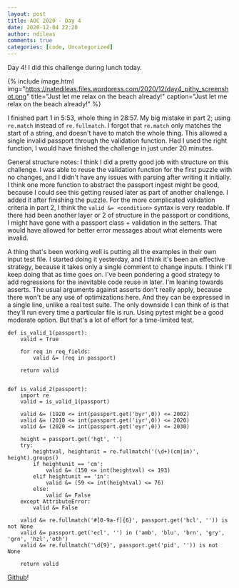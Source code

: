 ```yaml
---
layout: post
title: AOC 2020 - Day 4
date: 2020-12-04 22:20
author: ndileas
comments: true
categories: [code, Uncategorized]
---
```


Day 4! I did this challenge during lunch today. 


{% include image.html
            img="https://natedileas.files.wordpress.com/2020/12/day4_pithy_screenshot.png"
            title="Just let me relax on the beach already!"
            caption="Just let me relax on the beach already!" %}



I finished part 1 in 5:53, whole thing in 28:57. My big mistake in part 2; using `re.match` instead of `re.fullmatch`. I forgot that `re.match` only matches the start of a string, and doesn't have to match the whole thing. This allowed a single invalid passport through the validation function. Had I used the right function, I would have finished the challenge in just under 20 minutes.



General structure notes: I think I did a pretty good job with structure on this challenge. I was able to reuse the validation function for the first puzzle with no changes, and I didn't have any issues with parsing after writing it initially. I think one more function to abstract the passport ingest might be good, because I could see this getting reused later as part of another challenge. I added it after finishing the puzzle. For the more complicated validation criteria in part 2, I think the `valid &= <condition>`  syntax is very readable. If there had been another layer or 2 of structure in the passport or conditions, I might have gone with a passport class + validation in the setters. That would have allowed for better error messages about what elements were invalid.



A thing that's been working well is putting all the examples in their own input test file. I started doing it yesterday, and I think it's been an effective strategy, because it takes only a single comment to change inputs. I think I'll keep doing that as time goes on. I've been pondering a good strategy to add regressions for the inevitable code reuse in later. I'm leaning towards asserts. The usual arguments against asserts don't really apply, because there won't be any use of optimizations here. And they can be expressed in a single line, unlike a real test suite. The only downside I can think of is that they'll run every time a particular file is run. Using pytest might be a good moderate option. But that's a lot of effort for a time-limited test.

    def is_valid_1(passport):
        valid = True
    
        for req in req_fields:
            valid &= (req in passport)
    
        return valid
    
    
    def is_valid_2(passport):
        import re
        valid = is_valid_1(passport)
    
        valid &= (1920 <= int(passport.get('byr',0)) <= 2002)
        valid &= (2010 <= int(passport.get('iyr',0)) <= 2020)
        valid &= (2020 <= int(passport.get('eyr',0)) <= 2030)
    
        height = passport.get('hgt', '')
        try:
            heightval, heightunit = re.fullmatch('(\d+)(cm|in)', height).groups()
            if heightunit == 'cm':
                valid &= (150 <= int(heightval) <= 193)
            elif heightunit == 'in':
                valid &= (59 <= int(heightval) <= 76)
            else:
                valid &= False
        except AttributeError:
            valid &= False
    
        valid &= re.fullmatch('#[0-9a-f]{6}', passport.get('hcl', '')) is not None
        valid &= passport.get('ecl', '') in ('amb', 'blu', 'brn', 'gry', 'grn', 'hzl','oth')
        valid &= re.fullmatch('\d{9}', passport.get('pid', '')) is not None
    
        return valid
    


[Github](https://github.com/natedileas/advent-of-code/blob/main/2020/day4.py)!

